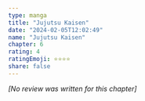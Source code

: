 ```yaml
---
type: manga
title: "Jujutsu Kaisen"
date: "2024-02-05T12:02:49"
name: "Jujutsu Kaisen"
chapter: 6
rating: 4
ratingEmoji: ⭐️⭐️⭐️⭐️
share: false
---
```


*[No review was written for this chapter]*
